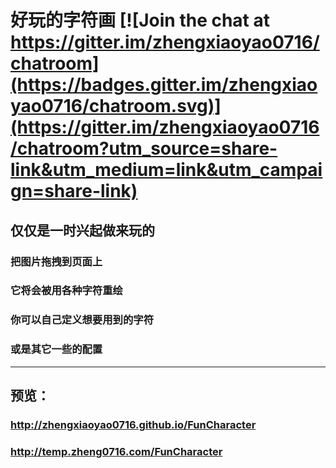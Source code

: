 # 好玩的字符画 [![Join the chat at https://gitter.im/zhengxiaoyao0716/chatroom](https://badges.gitter.im/zhengxiaoyao0716/chatroom.svg)](https://gitter.im/zhengxiaoyao0716/chatroom?utm_source=share-link&utm_medium=link&utm_campaign=share-link)
## 仅仅是一时兴起做来玩的
> 
### 把图片拖拽到页面上
### 它将会被用各种字符重绘
### 你可以自己定义想要用到的字符
### 或是其它一些的配置

***
## 预览：
### http://zhengxiaoyao0716.github.io/FunCharacter
### http://temp.zheng0716.com/FunCharacter